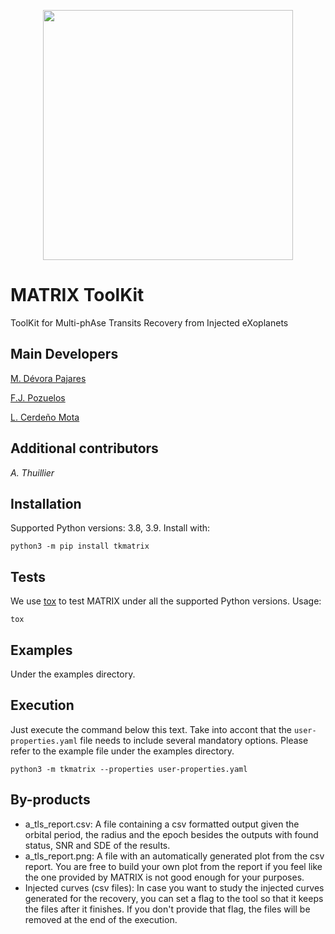 <p align="center">
  <img width="400px" src="https://github.com/martindevora/tkmatrix/blob/master/images/matrix.jpg?raw=true">
</p>

# MATRIX ToolKit
ToolKit for Multi-phAse Transits Recovery from Injected eXoplanets

## Main Developers
[M. Dévora Pajares](https://github.com/martindevora)

[F.J. Pozuelos](https://github.com/franpoz)

[L. Cerdeño Mota](https://github.com/LuisCerdenoMota) 

## Additional contributors 
<i>A. Thuillier</i>

## Installation
Supported Python versions: 3.8, 3.9. Install with:

`python3 -m pip install tkmatrix`

## Tests
We use [tox](https://tox.readthedocs.io) to test MATRIX under all the supported Python versions. Usage:

`tox`

## Examples
Under the examples directory.

## Execution
Just execute the command below this text. Take into accont that the `user-properties.yaml` file needs to include several mandatory options. Please refer to the example file under the examples directory.

`python3 -m tkmatrix --properties user-properties.yaml`

## By-products
* a_tls_report.csv: A file containing a csv formatted output given the orbital period, the radius and the epoch besides the outputs with found status, SNR and SDE of the results.
* a_tls_report.png: A file with an automatically generated plot from the csv report. You are free to build your own plot from the report if you feel like the one provided by MATRIX is not good enough for your purposes.
* Injected curves (csv files): In case you want to study the injected curves generated for the recovery, you can set a flag to the tool so that it keeps the files after it finishes. If you don't provide that flag, the files will be removed at the end of the execution.
